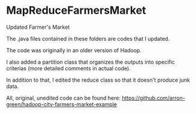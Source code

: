 # MapReduceFarmersMarket
Updated Farmer's Market


The .java files contained in these folders are codes that I updated.

The code was originally in an older version of Hadoop.

I also added a partition class that organizes the outputs into specific criterias (more detailed comments in actual code).

In addition to that, I edited the reduce class so that it doesn't produce junk data.


All, original, unedited code can be found here: https://github.com/arron-green/hadoop-city-farmers-market-example
